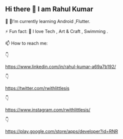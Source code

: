 ## Hi there 👋 I am Rahul Kumar 

<!--
**rahul13199kumar/rahul13199kumar** is a ✨ _special_ ✨ repository because its `README.md` (this file) appears on your GitHub profile.

Here are some ideas to get you started:

- 🔭 I’m currently working on ...
- 
- 👯 I’m looking to collaborate on ...
- 💖 I’m looking for help with ...
- 💬 Ask me about ...
- 📫 How to reach me: ...
- 😄 Pronouns: ...
- ⚡ Fun fact: 💖 I love Tech , Art & Craft , Swimming .
-->

🌱 🐥I’m currently learning Android ,Flutter.


⚡ Fun fact: 💖 I love Tech , Art & Craft , Swimming .

📫 How to reach me:

👇

https://www.linkedin.com/in/rahul-kumar-a69a7b192/

👇

https://twitter.com/rwithlittlesis

👇

https://www.instagram.com/rwithlittlesis/

👇

https://play.google.com/store/apps/developer?id=RNR






